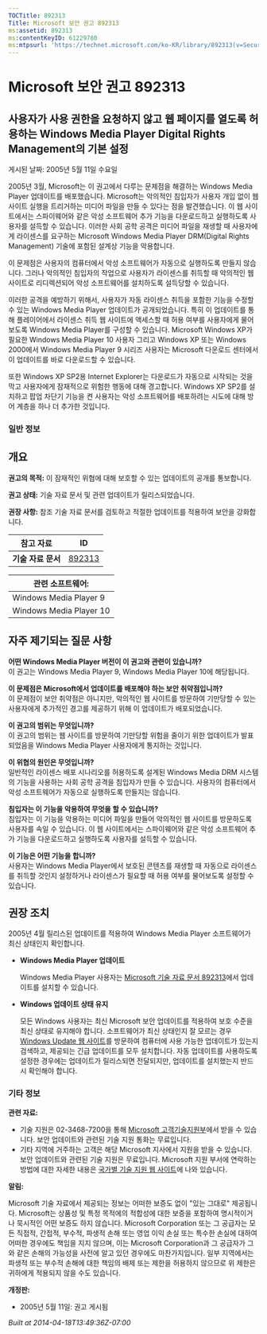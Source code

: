 ```yaml
---
TOCTitle: 892313
Title: Microsoft 보안 권고 892313
ms:assetid: 892313
ms:contentKeyID: 61229780
ms:mtpsurl: 'https://technet.microsoft.com/ko-KR/library/892313(v=Security.10)'
---
```




Microsoft 보안 권고 892313
==========================

사용자가 사용 권한을 요청하지 않고 웹 페이지를 열도록 허용하는 Windows Media Player Digital Rights Management의 기본 설정
-------------------------------------------------------------------------------------------------------------------------

게시된 날짜: 2005년 5월 11일 수요일

2005년 3월, Microsoft는 이 권고에서 다루는 문제점을 해결하는 Windows Media Player 업데이트를 배포했습니다. Microsoft는 악의적인 침입자가 사용자 개입 없이 웹 사이트 실행을 트리거하는 미디어 파일을 만들 수 있다는 점을 발견했습니다. 이 웹 사이트에서는 스파이웨어와 같은 악성 소프트웨어 추가 기능을 다운로드하고 실행하도록 사용자를 설득할 수 있습니다. 이러한 사회 공학 공격은 미디어 파일을 재생할 때 사용자에게 라이센스를 요구하는 Microsoft Windows Media Player DRM(Digital Rights Management) 기술에 포함된 설계상 기능을 악용합니다.

이 문제점은 사용자의 컴퓨터에서 악성 소프트웨어가 자동으로 실행하도록 만들지 않습니다. 그러나 악의적인 침입자의 작업으로 사용자가 라이센스를 취득할 때 악의적인 웹 사이트로 리디렉션되어 악성 소프트웨어를 설치하도록 설득당할 수 있습니다.

이러한 공격을 예방하기 위해서, 사용자가 자동 라이센스 취득을 포함한 기능을 수정할 수 있는 Windows Media Player 업데이트가 공개되었습니다. 특히 이 업데이트를 통해 플레이어에서 라이센스 취득 웹 사이트에 액세스할 때 허용 여부를 사용자에게 물어보도록 Windows Media Player를 구성할 수 있습니다. Microsoft Windows XP가 필요한 Windows Media Player 10 사용자 그리고 Windows XP 또는 Windows 2000에서 Windows Media Player 9 시리즈 사용자는 Microsoft 다운로드 센터에서 이 업데이트를 바로 다운로드할 수 있습니다.

또한 Windows XP SP2용 Internet Explorer는 다운로드가 자동으로 시작되는 것을 막고 사용자에게 잠재적으로 위험한 행동에 대해 경고합니다. Windows XP SP2를 설치하고 팝업 차단기 기능을 켠 사용자는 악성 소프트웨어를 배포하려는 시도에 대해 방어 계층을 하나 더 추가한 것입니다.

### 일반 정보

개요
----


**권고의 목적:** 이 잠재적인 위협에 대해 보호할 수 있는 업데이트의 공개를 통보합니다.

**권고 상태:** 기술 자료 문서 및 관련 업데이트가 릴리스되었습니다.

**권장 사항:** 참조 기술 자료 문서를 검토하고 적절한 업데이트를 적용하여 보안을 강화합니다.

| 참고 자료          | ID                                               |
|--------------------|--------------------------------------------------|
| **기술 자료 문서** | [892313](https://support.microsoft.com/kb/892313) |

| 관련 소프트웨어:        |
|-------------------------|
| Windows Media Player 9  |
| Windows Media Player 10 |

자주 제기되는 질문 사항
-----------------------


**어떤 Windows Media Player 버전이 이 권고와 관련이 있습니까?**  
이 권고는 Windows Media Player 9, Windows Media Player 10에 해당됩니다.

**이 문제점은 Microsoft에서 업데이트를 배포해야 하는 보안 취약점입니까?**  
이 문제점이 보안 취약점은 아니지만, 악의적인 웹 사이트를 방문하여 기만당할 수 있는 사용자에게 추가적인 경고를 제공하기 위해 이 업데이트가 배포되었습니다.

**이 권고의 범위는 무엇입니까?**  
이 권고의 범위는 웹 사이트를 방문하여 기만당할 위험을 줄이기 위한 업데이트가 발표되었음을 Windows Media Player 사용자에게 통지하는 것입니다.

**이 위협의 원인은 무엇입니까?**  
일반적인 라이센스 배포 시나리오를 허용하도록 설계된 Windows Media DRM 시스템의 기능을 사용하는 사회 공학 공격을 침입자가 만들 수 있습니다. 사용자의 컴퓨터에서 악성 소프트웨어가 자동으로 실행하도록 만들지는 않습니다.

**침입자는 이 기능을 악용하여 무엇을 할 수 있습니까?**  
침입자는 이 기능을 악용하는 미디어 파일을 만들어 악의적인 웹 사이트를 방문하도록 사용자를 속일 수 있습니다. 이 웹 사이트에서는 스파이웨어와 같은 악성 소프트웨어 추가 기능을 다운로드하고 실행하도록 사용자를 설득할 수 있습니다.

**이 기능은 어떤 기능을 합니까?**  
사용자는 Windows Media Player에서 보호된 콘텐츠를 재생할 때 자동으로 라이센스를 취득할 것인지 설정하거나 라이센스가 필요할 때 허용 여부를 물어보도록 설정할 수 있습니다.

권장 조치
---------


2005년 4월 릴리스된 업데이트를 적용하여 Windows Media Player 소프트웨어가 최신 상태인지 확인합니다.

-   **Windows Media Player 업데이트**

    Windows Media Player 사용자는 [Microsoft 기술 자료 문서 892313](https://support.microsoft.com/kb/892313)에서 업데이트를 설치할 수 있습니다.

-   **Windows 업데이트 상태 유지**

    모든 Windows 사용자는 최신 Microsoft 보안 업데이트를 적용하여 보호 수준을 최신 상태로 유지해야 합니다. 소프트웨어가 최신 상태인지 잘 모르는 경우 [Windows Update 웹 사이트](https://windowsupdate.microsoft.com/)를 방문하여 컴퓨터에 사용 가능한 업데이트가 있는지 검색하고, 제공되는 긴급 업데이트를 모두 설치합니다. 자동 업데이트를 사용하도록 설정한 경우에는 업데이트가 릴리스되면 전달되지만, 업데이트를 설치했는지 반드시 확인해야 합니다.

### 기타 정보

**관련 자료:**

-   기술 지원은 02-3468-7200을 통해 [Microsoft 고객기술지원부](https://support.microsoft.com/directory/question.asp?sd=gn&fr=0)에서 받을 수 있습니다. 보안 업데이트와 관련된 기술 지원 통화는 무료입니다.
-   기타 지역에 거주하는 고객은 해당 Microsoft 지사에서 지원을 받을 수 있습니다. 보안 업데이트와 관련된 기술 지원은 무료입니다. Microsoft 지원 부서에 연락하는 방법에 대한 자세한 내용은 [국가별 기술 지원 웹 사이트](https://support.microsoft.com/common/international.aspx)에 나와 있습니다.

**알림:**

Microsoft 기술 자료에서 제공되는 정보는 어떠한 보증도 없이 "있는 그대로" 제공됩니다. Microsoft는 상품성 및 특정 목적에의 적합성에 대한 보증을 포함하여 명시적이거나 묵시적인 어떤 보증도 하지 않습니다. Microsoft Corporation 또는 그 공급자는 모든 직접적, 간접적, 부수적, 파생적 손해 또는 영업 이익 손실 또는 특수한 손실에 대하여 어떠한 경우에도 책임을 지지 않으며, 이는 Microsoft Corporation과 그 공급자가 그와 같은 손해의 가능성을 사전에 알고 있던 경우에도 마찬가지입니다. 일부 지역에서는 파생적 또는 부수적 손해에 대한 책임의 배제 또는 제한을 허용하지 않으므로 위 제한은 귀하에게 적용되지 않을 수도 있습니다.

**개정판:**

-   2005년 5월 11일: 권고 게시됨

*Built at 2014-04-18T13:49:36Z-07:00*

